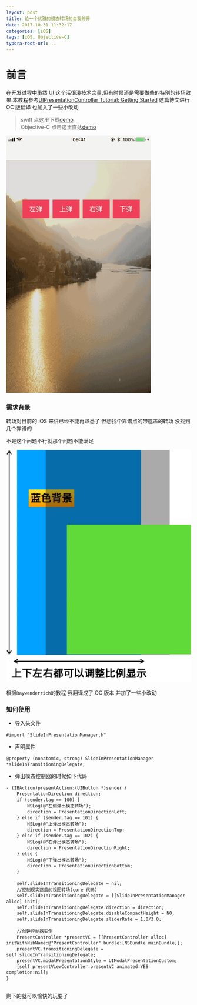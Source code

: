 ```yaml
---
layout: post
title: 论一个优雅的模态转场的自我修养
date: 2017-10-31 11:32:17
categories: [iOS]
tags: [iOS, Objective-C]
typora-root-url: ..
---
```





# 前言

在开发过程中虽然 UI 这个活很没技术含量,但有时候还是需要做些的特别的转场效果.本教程参考[UIPresentationController Tutorial: Getting Started](https://www.raywenderlich.com/139277/uipresentationcontroller-tutorial-getting-started) 这篇博文进行 OC 版翻译 也加入了一些小改动

> swift 点这里下载[demo](https://koenig-media.raywenderlich.com/uploads/2016/08/Medal_Count_Completed.zip)  
> Objective-C 点击这里直达[demo](https://github.com/sunyazhou13/SlideInPresentation)


![](/assets/images/20171031ElegantPresentTransition/ElegantPresentTransition.gif)


### 需求背景

转场对目前的 iOS 来讲已经不能再熟悉了 但想找个靠谱点的带遮盖的转场 没找到几个靠谱的

不是这个问题不行就那个问题不能满足 


![](/assets/images/20171031ElegantPresentTransition/demo1.webp)


根据`Raywenderrich`的教程 我翻译成了 OC 版本 并加了一些小改动 



### 如何使用

* 导入头文件
 
``` objc
#import "SlideInPresentationManager.h"

```

* 声明属性

``` objc
@property (nonatomic, strong) SlideInPresentationManager *slideInTransitioningDelegate;
```

* 弹出模态控制器的时候如下代码

``` objc
- (IBAction)presentAction:(UIButton *)sender {
    PresentationDirection direction;
    if (sender.tag == 100) {
        NSLog(@"左侧弹出模态转场");
        direction = PresentationDirectionLeft;
    } else if (sender.tag == 101) {
        NSLog(@"上弹出模态转场");
        direction = PresentationDirectionTop;
    } else if (sender.tag == 102) {
        NSLog(@"右弹出模态转场");
        direction = PresentationDirectionRight;
    } else {
        NSLog(@"下弹出模态转场");
        direction = PresentationDirectionBottom;
    }
    
    self.slideInTransitioningDelegate = nil;
    //控制现实遮盖的视图转场(core 代码)
    self.slideInTransitioningDelegate = [[SlideInPresentationManager alloc] init];
    self.slideInTransitioningDelegate.direction = direction;
    self.slideInTransitioningDelegate.disableCompactHeight = NO;
    self.slideInTransitioningDelegate.sliderRate = 1.0/3.0;
    
    //创建控制器实例
    PresentController *presentVC = [[PresentController alloc] initWithNibName:@"PresentController" bundle:[NSBundle mainBundle]];
    presentVC.transitioningDelegate = self.slideInTransitioningDelegate;
    presentVC.modalPresentationStyle = UIModalPresentationCustom;
    [self presentViewController:presentVC animated:YES completion:nil];
}


``` 


剩下的就可以愉快的玩耍了 

